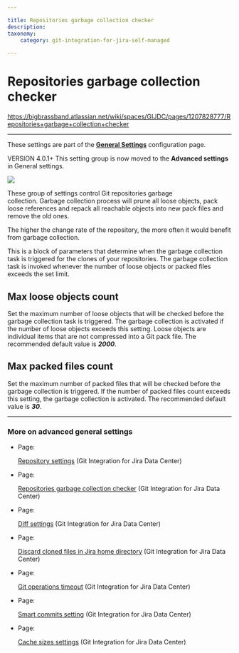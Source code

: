 ```yaml
---

title: Repositories garbage collection checker
description:
taxonomy:
    category: git-integration-for-jira-self-managed

---
```



# Repositories garbage collection checker

<https://bigbrassband.atlassian.net/wiki/spaces/GIJDC/pages/1207828777/Repositories+garbage+collection+checker>

* * *

These settings are part of the [**General Settings**](/wiki/spaces/GIJDC/pages/966852655/General+Settings) configuration page.

VERSION 4.0.1+ This setting group is now moved to the **Advanced settings** in General settings.

![](https://bigbrassband.atlassian.net/wiki/download/thumbnails/1207828777/gitserver-gencfg-adv-repo-gcc.png?version=1&modificationDate=1647775066834&cacheVersion=1&api=v2&width=680&height=151)

These group of settings control Git repositories garbage collection. Garbage collection process will prune all loose objects, pack loose references and repack all reachable objects into new pack files and remove the old ones.

The higher the change rate of the repository, the more often it would benefit from garbage collection.

This is a block of parameters that determine when the garbage collection task is triggered for the clones of your repositories. The garbage collection task is invoked whenever the number of loose objects or packed files exceeds the set limit.

## Max loose objects count

Set the maximum number of loose objects that will be checked before the garbage collection task is triggered. The garbage collection is activated if the number of loose objects exceeds this setting. Loose objects are individual items that are not compressed into a Git pack file. The recommended default value is _**2000**_.

## Max packed files count

Set the maximum number of packed files that will be checked before the garbage collection is triggered. If the number of packed files count exceeds this setting, the garbage collection is activated. The recommended default value is _**30**_.

* * *

### More on advanced general settings

*   Page:
    
    [Repository settings](/wiki/spaces/GIJDC/pages/1207795977/Repository+settings) (Git Integration for Jira Data Center)
    
*   Page:
    
    [Repositories garbage collection checker](/wiki/spaces/GIJDC/pages/1207828777/Repositories+garbage+collection+checker) (Git Integration for Jira Data Center)
    
*   Page:
    
    [Diff settings](/wiki/spaces/GIJDC/pages/1207795993/Diff+settings) (Git Integration for Jira Data Center)
    
*   Page:
    
    [Discard cloned files in Jira home directory](/wiki/spaces/GIJDC/pages/1207828796/Discard+cloned+files+in+Jira+home+directory) (Git Integration for Jira Data Center)
    
*   Page:
    
    [Git operations timeout](/wiki/spaces/GIJDC/pages/1207828815/Git+operations+timeout) (Git Integration for Jira Data Center)
    
*   Page:
    
    [Smart commits setting](/wiki/spaces/GIJDC/pages/1207828834/Smart+commits+setting) (Git Integration for Jira Data Center)
    
*   Page:
    
    [Cache sizes settings](/wiki/spaces/GIJDC/pages/1207828850/Cache+sizes+settings) (Git Integration for Jira Data Center)